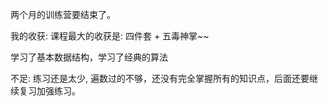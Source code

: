 两个月的训练营要结束了。

我的收获:
课程最大的收获是: 四件套 + 五毒神掌~~

学习了基本数据结构，学习了经典的算法

不足:
练习还是太少, 遍数过的不够，还没有完全掌握所有的知识点，后面还要继续复习加强练习。
